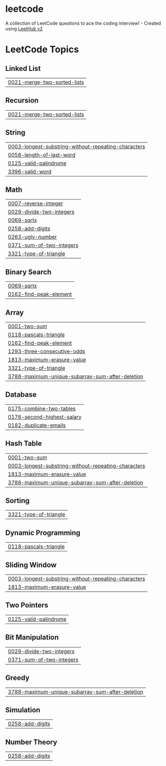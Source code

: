 # leetcode
A collection of LeetCode questions to ace the coding interview! - Created using [LeetHub v2](https://github.com/arunbhardwaj/LeetHub-2.0)

<!---LeetCode Topics Start-->
# LeetCode Topics
## Linked List
|  |
| ------- |
| [0021-merge-two-sorted-lists](https://github.com/diliprx/leetcode/tree/master/0021-merge-two-sorted-lists) |
## Recursion
|  |
| ------- |
| [0021-merge-two-sorted-lists](https://github.com/diliprx/leetcode/tree/master/0021-merge-two-sorted-lists) |
## String
|  |
| ------- |
| [0003-longest-substring-without-repeating-characters](https://github.com/diliprx/leetcode/tree/master/0003-longest-substring-without-repeating-characters) |
| [0058-length-of-last-word](https://github.com/diliprx/leetcode/tree/master/0058-length-of-last-word) |
| [0125-valid-palindrome](https://github.com/diliprx/leetcode/tree/master/0125-valid-palindrome) |
| [3396-valid-word](https://github.com/diliprx/leetcode/tree/master/3396-valid-word) |
## Math
|  |
| ------- |
| [0007-reverse-integer](https://github.com/diliprx/leetcode/tree/master/0007-reverse-integer) |
| [0029-divide-two-integers](https://github.com/diliprx/leetcode/tree/master/0029-divide-two-integers) |
| [0069-sqrtx](https://github.com/diliprx/leetcode/tree/master/0069-sqrtx) |
| [0258-add-digits](https://github.com/diliprx/leetcode/tree/master/0258-add-digits) |
| [0263-ugly-number](https://github.com/diliprx/leetcode/tree/master/0263-ugly-number) |
| [0371-sum-of-two-integers](https://github.com/diliprx/leetcode/tree/master/0371-sum-of-two-integers) |
| [3321-type-of-triangle](https://github.com/diliprx/leetcode/tree/master/3321-type-of-triangle) |
## Binary Search
|  |
| ------- |
| [0069-sqrtx](https://github.com/diliprx/leetcode/tree/master/0069-sqrtx) |
| [0162-find-peak-element](https://github.com/diliprx/leetcode/tree/master/0162-find-peak-element) |
## Array
|  |
| ------- |
| [0001-two-sum](https://github.com/diliprx/leetcode/tree/master/0001-two-sum) |
| [0118-pascals-triangle](https://github.com/diliprx/leetcode/tree/master/0118-pascals-triangle) |
| [0162-find-peak-element](https://github.com/diliprx/leetcode/tree/master/0162-find-peak-element) |
| [1293-three-consecutive-odds](https://github.com/diliprx/leetcode/tree/master/1293-three-consecutive-odds) |
| [1813-maximum-erasure-value](https://github.com/diliprx/leetcode/tree/master/1813-maximum-erasure-value) |
| [3321-type-of-triangle](https://github.com/diliprx/leetcode/tree/master/3321-type-of-triangle) |
| [3788-maximum-unique-subarray-sum-after-deletion](https://github.com/diliprx/leetcode/tree/master/3788-maximum-unique-subarray-sum-after-deletion) |
## Database
|  |
| ------- |
| [0175-combine-two-tables](https://github.com/diliprx/leetcode/tree/master/0175-combine-two-tables) |
| [0176-second-highest-salary](https://github.com/diliprx/leetcode/tree/master/0176-second-highest-salary) |
| [0182-duplicate-emails](https://github.com/diliprx/leetcode/tree/master/0182-duplicate-emails) |
## Hash Table
|  |
| ------- |
| [0001-two-sum](https://github.com/diliprx/leetcode/tree/master/0001-two-sum) |
| [0003-longest-substring-without-repeating-characters](https://github.com/diliprx/leetcode/tree/master/0003-longest-substring-without-repeating-characters) |
| [1813-maximum-erasure-value](https://github.com/diliprx/leetcode/tree/master/1813-maximum-erasure-value) |
| [3788-maximum-unique-subarray-sum-after-deletion](https://github.com/diliprx/leetcode/tree/master/3788-maximum-unique-subarray-sum-after-deletion) |
## Sorting
|  |
| ------- |
| [3321-type-of-triangle](https://github.com/diliprx/leetcode/tree/master/3321-type-of-triangle) |
## Dynamic Programming
|  |
| ------- |
| [0118-pascals-triangle](https://github.com/diliprx/leetcode/tree/master/0118-pascals-triangle) |
## Sliding Window
|  |
| ------- |
| [0003-longest-substring-without-repeating-characters](https://github.com/diliprx/leetcode/tree/master/0003-longest-substring-without-repeating-characters) |
| [1813-maximum-erasure-value](https://github.com/diliprx/leetcode/tree/master/1813-maximum-erasure-value) |
## Two Pointers
|  |
| ------- |
| [0125-valid-palindrome](https://github.com/diliprx/leetcode/tree/master/0125-valid-palindrome) |
## Bit Manipulation
|  |
| ------- |
| [0029-divide-two-integers](https://github.com/diliprx/leetcode/tree/master/0029-divide-two-integers) |
| [0371-sum-of-two-integers](https://github.com/diliprx/leetcode/tree/master/0371-sum-of-two-integers) |
## Greedy
|  |
| ------- |
| [3788-maximum-unique-subarray-sum-after-deletion](https://github.com/diliprx/leetcode/tree/master/3788-maximum-unique-subarray-sum-after-deletion) |
## Simulation
|  |
| ------- |
| [0258-add-digits](https://github.com/diliprx/leetcode/tree/master/0258-add-digits) |
## Number Theory
|  |
| ------- |
| [0258-add-digits](https://github.com/diliprx/leetcode/tree/master/0258-add-digits) |
<!---LeetCode Topics End-->